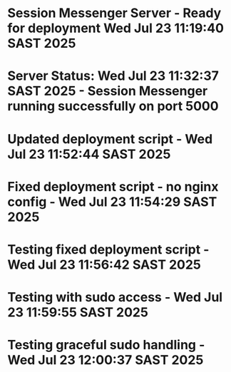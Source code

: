 # Session Messenger Server - Ready for deployment Wed Jul 23 11:19:40 SAST 2025
# Server Status: Wed Jul 23 11:32:37 SAST 2025 - Session Messenger running successfully on port 5000
# Updated deployment script - Wed Jul 23 11:52:44 SAST 2025
# Fixed deployment script - no nginx config - Wed Jul 23 11:54:29 SAST 2025
# Testing fixed deployment script - Wed Jul 23 11:56:42 SAST 2025
# Testing with sudo access - Wed Jul 23 11:59:55 SAST 2025
# Testing graceful sudo handling - Wed Jul 23 12:00:37 SAST 2025

